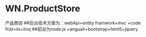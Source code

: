 # WN.ProductStore
产品商店
##后台技术方案为：webApi+entity framwork+mvc +code frist+iis+linq 
##前台为node.js +angualr+bootstrap+html5+jquery
